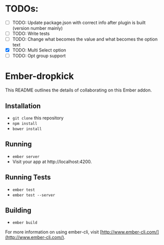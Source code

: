# TODOs:
- [ ] TODO: Update package.json with correct info after plugin is built (version number mainly)
- [ ] TODO: Write tests
- [ ] TODO: Change what becomes the value and what becomes the option text
- [x] TODO: Multi Select option
- [ ] TODO: Opt group support

# Ember-dropkick

This README outlines the details of collaborating on this Ember addon.

## Installation

* `git clone` this repository
* `npm install`
* `bower install`

## Running

* `ember server`
* Visit your app at http://localhost:4200.

## Running Tests

* `ember test`
* `ember test --server`

## Building

* `ember build`

For more information on using ember-cli, visit [http://www.ember-cli.com/](http://www.ember-cli.com/).
